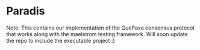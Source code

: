 
# Paradis
Note: This contains our implementation of the QuePaxa consensus protocol that works along with the maelstrom testing framework. Will soon update the repo to include the executable project :)
